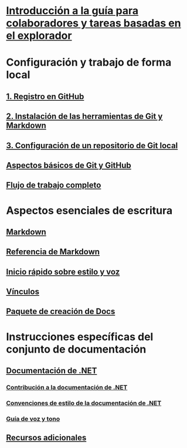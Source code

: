 # [Introducción a la guía para colaboradores y tareas basadas en el explorador](index.md)
# Configuración y trabajo de forma local
## [1. Registro en GitHub](get-started-setup-github.md)
## [2. Instalación de las herramientas de Git y Markdown](get-started-setup-tools.md)
## [3. Configuración de un repositorio de Git local](get-started-setup-local.md)
## [Aspectos básicos de Git y GitHub](git-github-fundamentals.md)
## [Flujo de trabajo completo](how-to-write-workflows-major.md)
# Aspectos esenciales de escritura
## [Markdown](how-to-write-use-markdown.md)
## [Referencia de Markdown](markdown-reference.md)
## [Inicio rápido sobre estilo y voz](style-quick-start.md)
## [Vínculos](how-to-write-links.md)
## [Paquete de creación de Docs](how-to-write-docs-auth-pack.md)
# Instrucciones específicas del conjunto de documentación
## [Documentación de .NET](dotnet-contribute.md)
### [Contribución a la documentación de .NET](dotnet-contribute-process.md)
### [Convenciones de estilo de la documentación de .NET](dotnet-style-guide.md)
### [Guía de voz y tono](dotnet-voice-tone.md)

<!--
## Creating new content

   <!--
     This page introduces the process to work locally on
     your own machine, following github flow.

     Content will be taken from the last two sections of
     how-to-contribute.md (writing new samples, and creating new content)
     and the how-to-write-workflows-major.md)
### Setup and clone source

   <!--
      This page will guide folks through the setup process
      through cloning the repo.

      It will have condensed versions of get-started-setup-github,
      get-started-setup-tools, and get-started-setup-local.
      
### Git and GitHub essentials

   <!--
      Explain the basics of Git and GitHub, and the GitHub flow
      process.

      Much, or all of this will be from full-workflow, and git-github-fundamentals

      The full list of repos probably doesn't belong here.
### Contribute new topics
   <!--
     Primarily new content, but will include the content from the
     how-to-write-use-markdown, style-quick-start and how-to-write-links

     Process content will also be taken from how-to-contribute.
#### Content types
#### Markdown resources
#### Tone, voice, and style

### Contribute new samples

   <!--
     Primarily new content, with some taken from how-to-contribute.

     This will also point to repo-specific guidance for samples.

     We have an important decision to make here: This contributing guide
     can contain the union of all code style rules for all different languages
     and frameworks, or it can contain the intersection (code samples must
     compile and run).

     I'm in favor of the former: Everyone writing Python should follow the Python
     guidance; everyone writing C# should follow the C# rules. Those should be
     consistent regardless of project team.

## List of documentation repositories -->

   <!--
     This will take the list of repos from git-github-fundamentals
     for the public repositories.

     Open question: How to keep this up to date?
   -->
## [Recursos adicionales](additional-resources.md)
